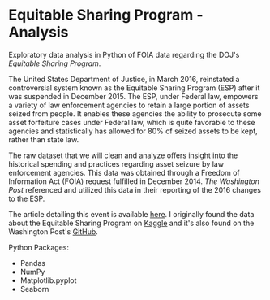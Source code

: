 # Equitable Sharing Program - Analysis
Exploratory data analysis in Python of FOIA data regarding the DOJ's *Equitable Sharing Program*.

The United States Department of Justice, in March 2016, reinstated a controversial system known as the Equitable Sharing Program (ESP) after it was suspended in December 2015. The ESP, under Federal law, empowers a variety of law enforcement agencies to retain a large portion of assets seized from people. It enables these agencies the ability to prosecute some asset forfeiture cases under Federal law, which is quite favorable to these agencies and statistically has allowed for 80% of seized assets to be kept, rather than state law. 

The raw dataset that we will clean and analyze offers insight into the historical spending and practices regarding asset seizure by law enforcement agencies. This data was obtained through a Freedom of Information Act (FOIA) request fulfilled in December 2014. *The Washington Post* referenced and utilized this data in their reporting of the 2016 changes to the ESP.
  
The article detailing this event is available [here](https://www.washingtonpost.com/news/wonk/wp/2016/03/28/the-feds-have-resumed-a-controversial-program-that-lets-cops-take-stuff-and-keep-it/). I originally found the data about the Equitable Sharing Program on [Kaggle](https://www.kaggle.com/washingtonpost/equitable-sharing-spending-dataset) and it's also found on the Washington Post's [GitHub](https://github.com/washingtonpost/data-equitable-sharing-spending).
  
  Python Packages:
  - Pandas
  - NumPy
  - Matplotlib.pyplot
  - Seaborn

